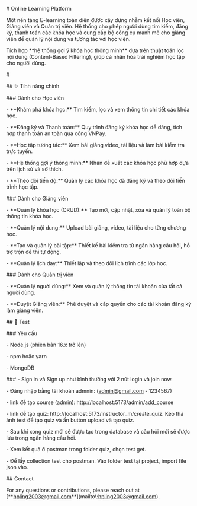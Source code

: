 \# Online Learning Platform



Một nền tảng E-learning toàn diện được xây dựng nhằm kết nối Học viên, Giảng viên và Quản trị viên. Hệ thống cho phép người dùng tìm kiếm, đăng ký, thanh toán các khóa học và cung cấp bộ công cụ mạnh mẽ cho giảng viên để quản lý nội dung và tương tác với học viên.



Tích hợp \*\*hệ thống gợi ý khóa học thông minh\*\* dựa trên thuật toán lọc nội dung (Content-Based Filtering), giúp cá nhân hóa trải nghiệm học tập cho người dùng.



\#





\## ✨ Tính năng chính



\### Dành cho Học viên

\- \*\*Khám phá khóa học:\*\* Tìm kiếm, lọc và xem thông tin chi tiết các khóa học.

\- \*\*Đăng ký và Thanh toán:\*\* Quy trình đăng ký khóa học dễ dàng, tích hợp thanh toán an toàn qua cổng VNPay.

\- \*\*Học tập tương tác:\*\* Xem bài giảng video, tài liệu và làm bài kiểm tra trực tuyến.

\- \*\*Hệ thống gợi ý thông minh:\*\* Nhận đề xuất các khóa học phù hợp dựa trên lịch sử và sở thích.

\- \*\*Theo dõi tiến độ:\*\* Quản lý các khóa học đã đăng ký và theo dõi tiến trình học tập.



\### Dành cho Giảng viên

\- \*\*Quản lý khóa học (CRUD):\*\* Tạo mới, cập nhật, xóa và quản lý toàn bộ thông tin khóa học.

\- \*\*Quản lý nội dung:\*\* Upload bài giảng, video, tài liệu cho từng chương học.

\- \*\*Tạo và quản lý bài tập:\*\* Thiết kế bài kiểm tra từ ngân hàng câu hỏi, hỗ trợ trộn đề thi tự động.

\- \*\*Quản lý lịch dạy:\*\* Thiết lập và theo dõi lịch trình các lớp học.



\### Dành cho Quản trị viên

\- \*\*Quản lý người dùng:\*\* Xem và quản lý thông tin tài khoản của tất cả người dùng.

\- \*\*Duyệt Giảng viên:\*\* Phê duyệt và cấp quyền cho các tài khoản đăng ký làm giảng viên.



\## 🚀 Test

\### Yêu cầu

\- Node.js (phiên bản 16.x trở lên)

\- npm hoặc yarn

\- MongoDB



\### - Sign in và Sign up như bình thường với 2 nút login và join now.

\- Đăng nhập bằng tài khoản admnin: (admin@gmail.com - 1234567)

\- link để tạo course (admin): http://localhost:5173/admin/add\_course 

\- link dể tạo quiz: http://localhost:5173/instructor\_m/create\_quiz. Kéo thả ảnh test để tạo quiz và ấn button upload và tạo quiz.

\- Sau khi xong quiz mới sẽ được tạo trong database và câu hỏi mới sẽ được lưu trong ngân hàng câu hỏi.

\- Xem kết quả ở postman trong folder quiz, chọn test get.

\- Để lấy collection test cho postman. Vào folder test tại project, import file json vào.



\## Contact



For any questions or contributions, please reach out at \[\*\*hpling2003@gmail.com\*\*](mailto\\:hpling2003@gmail.com).






